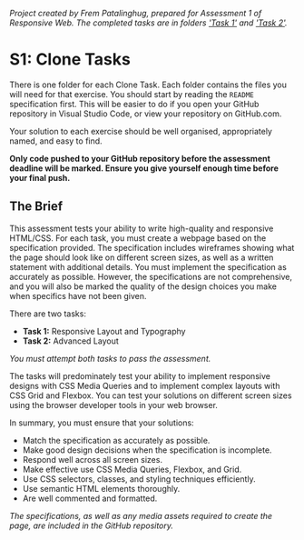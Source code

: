 *Project created by Frem Patalinghug, prepared for Assessment 1 of Responsive Web. The completed tasks are in folders ['Task 1'](Task-1) and ['Task 2'](Task-2).*

# S1: Clone Tasks

There is one folder for each Clone Task. Each folder contains the files you will need for that exercise. You should start by reading the `README` specification first. This will be easier to do if you open your GitHub repository in Visual Studio Code, or view your repository on GitHub.com.

Your solution to each exercise should be well organised, appropriately named, and easy to find.

**Only code pushed to your GitHub repository before the assessment deadline will be marked. Ensure you give yourself enough time before your final push.**

## The Brief

This assessment tests your ability to write high-quality and responsive HTML/CSS. For each task, you must create a webpage based on the specification provided. The specification includes wireframes showing what the page should look like on different screen sizes, as well as a written statement with additional details. You must implement the specification as accurately as possible. However, the specifications are not comprehensive, and you will also be marked the quality of the design choices you make when specifics have not been given.

There are two tasks:

* **Task 1:** Responsive Layout and Typography 
* **Task 2:** Advanced Layout

*You must attempt both tasks to pass the assessment.*

The tasks will predominately test your ability to implement responsive designs with CSS Media Queries and to implement complex layouts with CSS Grid and Flexbox. You can test your solutions on different screen sizes using the browser developer tools in your web browser.

In summary, you must ensure that your solutions:

* Match the specification as accurately as possible.
* Make good design decisions when the specification is incomplete.
* Respond well across all screen sizes.
* Make effective use CSS Media Queries, Flexbox, and Grid.
* Use CSS selectors, classes, and styling techniques efficiently.
* Use semantic HTML elements thoroughly.
* Are well commented and formatted.

*The specifications, as well as any media assets required to create the page, are included in the GitHub repository.*